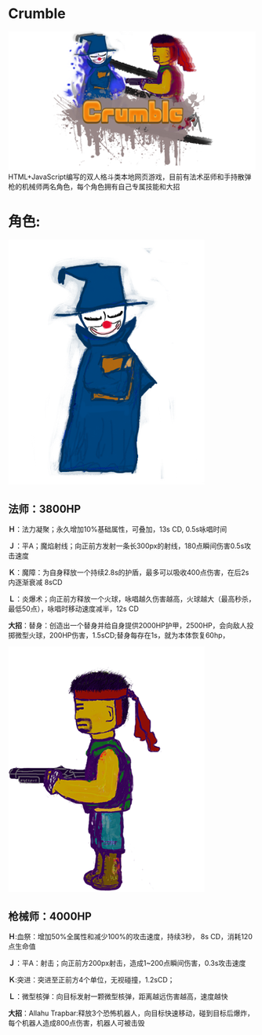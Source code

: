 # Crumble
![image](img/cover.png)
HTML+JavaScript编写的双人格斗类本地网页游戏，目前有法术巫师和手持散弹枪的机械师两名角色，每个角色拥有自己专属技能和大招


# 角色:
![image](img/mage.png)

## 法师：3800HP
**Ｈ**：法力凝聚；永久增加10%基础属性，可叠加，13s CD, 0.5s咏唱时间

**Ｊ**：平A；魔焰射线；向正前方发射一条长300px的射线，180点瞬间伤害0.5s攻击速度

**Ｋ**：魔障：为自身释放一个持续2.8s的护盾，最多可以吸收400点伤害，在后2s内逐渐衰减 8sCD

**Ｌ**：炎爆术；向正前方释放一个火球，咏唱越久伤害越高，火球越大（最高秒杀，最低50点），咏唱时移动速度减半，12s CD

**大招**：替身：创造出一个替身并给自身提供2000HP护甲，2500HP，会向敌人投掷微型火球，200HP伤害，1.5sCD;替身每存在1s，就为本体恢复60hp，

![image](img/mechanician.png)

## 枪械师：4000HP
**Ｈ**:血祭：增加50%全属性和减少100%的攻击速度，持续3秒， 8s CD，消耗120点生命值

**Ｊ**：平A：射击；向正前方200px射击，造成1~200点瞬间伤害，0.3s攻击速度

**Ｋ**:突进：突进至正前方4个单位，无视碰撞，1.2sCD；

**Ｌ**：微型核弹：向目标发射一颗微型核弹，距离越远伤害越高，速度越快

**大招**：Allahu Trapbar:释放3个恐怖机器人，向目标快速移动，碰到目标后爆炸，每个机器人造成800点伤害，机器人可被击毁
